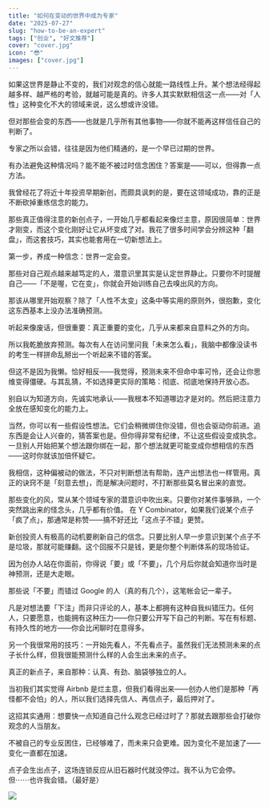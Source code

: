 ```yaml
---
title: "如何在变动的世界中成为专家"
date: "2025-07-27"
slug: "how-to-be-an-expert"
tags: ["创业", "好文推荐"]
cover: "cover.jpg"
icon: "😎"
images: ["cover.jpg"]
---
```

如果这世界是静止不变的，我们对观念的信心就能一路线性上升。某个想法经得起越多样、越严格的考验，就越可能是真的。许多人其实默默相信这一点——对「人性」这种变化不大的领域来说，这么想或许没错。



但对那些会变的东西——也就是几乎所有其他事物——你就不能再这样信任自己的判断了。



专家之所以会错，往往是因为他们精通的，是一个早已过期的世界。



有办法避免这种情况吗？能不能不被过时信念困住？答案是——可以，但得靠一点方法。



我曾经花了将近十年投资早期新创，而颇具讽刺的是，要在这领域成功，靠的正是不断砍掉重练信念的能力。



那些真正值得注意的新创点子，一开始几乎都看起来像烂主意，原因很简单：世界才刚变，而这个变化刚好让它从坏变成了对。我花了很多时间学会分辨这种「翻盘」，而这套技巧，其实也能套用在一切新想法上。



第一步，养成一种信念：世界一定会变。



那些对自己观点越来越笃定的人，潜意识里其实是认定世界静止。只要你不时提醒自己——「不是喔，它在变」，你就会开始训练自己去嗅出风的方向。



那该从哪里开始观察？除了「人性不太变」这条中等实用的原则外，很抱歉，变化这东西基本上没办法准确预测。



听起来像废话，但很重要：真正重要的变化，几乎从来都来自意料之外的方向。



所以我乾脆放弃预测。每次有人在访问里问我「未来怎么看」，我脑中都像没读书的考生一样拼命乱掰出一个听起来不错的答案。



但这不是因为我懒。恰好相反——我觉得，预测未来不但命中率可怜，还会让你思维变得僵硬。与其乱猜，不如选择更实际的策略：彻底、彻底地保持开放心态。



别自以为知道方向，先诚实地承认——我根本不知道哪边才是对的。然后把注意力全放在感知变化的能力上。



当然，你可以有一些假设性想法。它们会稍微绑住你没错，但也会驱动你前进。追东西是会让人兴奋的，猜答案也是。但你得非常有纪律，不让这些假设变成执念。
一旦别人开始把某个想法跟你绑在一起，那个想法就更可能变成你想相信的东西——这时你就该加倍怀疑它。



我相信，这种偏被动的做法，不只对判断想法有帮助，连产出想法也一样管用。真正的诀窍不是「刻意去想」，而是解决问题时，不打断那些莫名冒出来的直觉。



那些变化的风，常从某个领域专家的潜意识中吹出来。只要你对某件事够熟，一个突然跳出来的怪念头，几乎都有价值。
在 Y Combinator，如果我们说某个点子「疯了点」，那通常是称赞——搞不好还比「这点子不错」更赞。



新创投资人有极高的动机要刷新自己的信念。只要比别人早一步意识到某个点子不是垃圾，那就可能赚翻。这个回报不只是钱，更是你整个判断体系的现场验证。



因为创办人站在你面前，你得说「要」或「不要」，几个月后你就会知道你当时是神预测，还是大走眼。



那些说「不要」而错过 Google 的人（真的有几个），这笔帐会记一辈子。



凡是对想法要「下注」而非只评论的人，基本上都拥有这种自我纠错压力。任何人，只要愿意，也能拥有这种压力——你只要公开写下自己的判断。写在有标题、有持久性的地方——你会比闲聊时在意得多。



另一个我很常用的技巧：一开始先看人，不先看点子。虽然我们无法预测未来的点子长什么样，但我很能预测什么样的人会生出未来的点子。



真正的新点子，来自那种：认真、有劲、脑袋够独立的人。



当初我们其实觉得 Airbnb 是烂主意，但我们看得出来——创办人他们是那种「再怪都不会怕」的人，所以我们选择先信人、再信点子，最后押对了。



这招其实通用：想要快一点知道自己什么观念已经过时了？那就去跟那些会打破你观念的人当朋友。



不被自己的专业反困住，已经够难了，而未来只会更难。因为变化不是加速了——变化一直都在加速。



点子会生出点子，这场连锁反应从旧石器时代就没停过。我不认为它会停。
但⋯⋯也许我会错。（最好是）




![](https://prod-files-secure.s3.us-west-2.amazonaws.com/112d0858-5090-4d34-a606-b75eb8d65fd2/46476355-9cf3-4e99-9b7a-3531bc426380/1000202064.png?X-Amz-Algorithm=AWS4-HMAC-SHA256&X-Amz-Content-Sha256=UNSIGNED-PAYLOAD&X-Amz-Credential=ASIAZI2LB4663HLJPHVS%2F20250904%2Fus-west-2%2Fs3%2Faws4_request&X-Amz-Date=20250904T122601Z&X-Amz-Expires=3600&X-Amz-Security-Token=IQoJb3JpZ2luX2VjEPT%2F%2F%2F%2F%2F%2F%2F%2F%2F%2FwEaCXVzLXdlc3QtMiJHMEUCIQDDcpkL6TMb3xF4zR0iZUEuey19qcJVd%2F8YBy%2BqBshqmQIgSTo02Z0AhlPfxpXnHRKTdFalj9uCRbi%2BFSDuPJyrigcq%2FwMIXRAAGgw2Mzc0MjMxODM4MDUiDNSU%2B9M4T4CSNEdWKSrcA5DdrkiOMBtcSKjIO4DYVGbqdiM9J4A8aro3Rm4Rs4G4gXOjSL2zHheaE0iDa77SjCrFPrX%2BPqR4m%2BWsIjd5wWI8L8dsqLjmdmcsVYRzeRw07NXYmh7UyJavT7V2ogelIl9Geq6VV3h7lq7YoDxr6uoS%2Ba59lRvGVEMhEKV06KW6HeoCh6G4RxzYXGzyopwPK%2FCF331ptHsycCl2LUzT8bNUHrXMjLbG3UsMM7g0pdtvmqCJSyOr5c3Z%2BlmiyGfkaBKND%2BFxWG7sOiF%2F4PoqG1FQIqukM9Wk%2Bzpa3nCBTe6BVMcMkZTGAMzC6REi05pJIgIkc7kYXv3lmM8yRI5mCLpDjd2K%2Bk%2Fojb7F%2FSUB2khiWzUCD9qhlgX0lnZnlpUcngZx0cdk8IS605%2FOinGhfRAJLWqMWU7i39Mho4szn0kJkVy9YeCjVngu8bhvwYh30v2dyVa%2F5DMjjJOCqTRE9VyzUUpDFSxnVS6KMmopUJyDcT3VDifBfswCiNpijM3fo7mAU%2FG0wWlZOy7erTpvLZ09OGqlLdt9sby8xWT0GaUDSvGUSTz8iXZfyl4iIUH6EC8E1eO2Kcs0K65Y6pGPUKVMicbfhWxdW9feyJMYJ%2B%2FIBXZIacDIfMwM3oTkMN%2F85cUGOqUBkXB9pnlr3DckGkTg6FFPuKWywD8T7ICrxtXSPz5YAsPGcybvPdVZDamWUNRw%2FPAE79MNKOsknNApokhzV7MbWytXpDcGuFAgJ64UKg0UXCYKY8nbQ5juEyd%2FvD8nuOFXAHMwhoWp01KXFSUsP4OcREEnkma1wdEBte7R65%2B6EU%2FDjwOKrsU9iNcVEHfxwSzKs6VSRuIW67G%2BHNEIcBB4bO3NF%2Beu&X-Amz-Signature=1db9d2f4bf1b3c7a5e49f98c9ac45940d8431913bf40148a0ccb00ad92e3e2af&X-Amz-SignedHeaders=host&x-amz-checksum-mode=ENABLED&x-id=GetObject)

